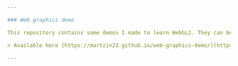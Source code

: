 ```yaml
---

### Web graphics demo

This repository contains some demos I made to learn WebGL2. They can be viewed using the link below if your browser and device supports WebGL.

> Available here [https://martzin23.github.io/web-graphics-demo/](https://martzin23.github.io/web-graphics-demo/)

---
```


